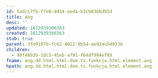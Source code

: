 ```yaml
---
id: 5adc17fb-f7e0-4d34-aeda-b3cb036bdb5d
title: Ang
desc: ''
updated: 1612939306363
created: 1612939306363
stub: true
parent: 3fe9197b-fc62-4012-9b54-ae924c549336
children:
  - 98f4893b-1dc3-45eb-a791-f64df904ef89
fname: ang.dd.html.html.dom.ts.funkcja.html.element.ang
hpath: ang.dd.html.html.dom.ts.funkcja.html.element.ang
---
```



